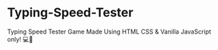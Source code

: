# Typing-Speed-Tester
Typing Speed Tester Game Made Using HTML CSS &amp; Vanilla JavaScript only! 💻🚀
